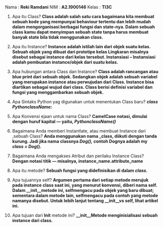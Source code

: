 Nama : **Reki Ramdani**
NIM : **A2.1900146**
Kelas : **TI3C**

1. Apa itu Class?
    **Class adalah salah satu cara bagaimana kita membuat sebuah kode yang mempunyai behaviour tertentu dan lebih mudah dalam mengorganisasi berbagai fungsi dan state-nya. Dalam sebuah class kamu dapat menyimpan sebuah state tanpa harus membuat banyak state bila tidak menggunakan class.**

2. Apa itu Instance?
    **Instance adalah istilah lain dari objek suatu kelas. Sebuah objek yang dibuat dari prototipe kelas Lingkaran misalnya disebut sebagai instance dari kelas tersebut. Instansiasi – Instansiasi adalah pembuatan instance/objek dari suatu kelas.**

3. Apa hubungan antara Class dan Instance?
    **Class adalah rancangan atau blue print dari sebuah objek. Sedangkan objek adalah sebuah variabel yang merupakan instance atau perwujudan dari Class. Instance bisa diartikan sebagai wujud dari class. Class berisi definisi variabel dan fungsi yang menggambarkan sebuah objek.**

4. Apa Sintaks Python yag digunakan untuk menentukan Class baru?
   **_class PythonclassName:_**

5. Apa Konvensi ejaan untuk nama Class?
   **CamelCase notasi, dimulai dengan huruf kapital — yaitu, _PythonclassName()_**

6. Bagaimana Anda memberi Instantlate, atau membuat Instance dari ,sebuah Class?
    **Anda menggunakan nama _class, diikuti dengan tanda kurung. Jadi jika nama classnya _Dog(),_ contoh Dognya adalah my _class = Dog_().**

7. Bagaimana Anda mengakses Atribut dan perilaku Instance Class?
   **Dengan notasi titik — misalnya, instance_name.attribute_name**

8. Apa itu metode?
    **Sebuah fungsi yang didefinisikan di dalam _class._**

9. Apa tujuannya self?
    **Argumen pertama dari setiap metode merujuk pada instance class saat ini, yang menurut konvensi, diberi nama self. Dalam __init__metode ini, selfmengacu pada objek yang baru dibuat; sementara dalam metode lain, selfmengacu pada contoh yang metode namanya disebut. Untuk lebih lanjut tentang __init__vs self, lihat artikel ini.**

10. Apa tujuan dari __Init__ metode ini?
    **__init__Metode menginisialisasi sebuah instance dari class.**